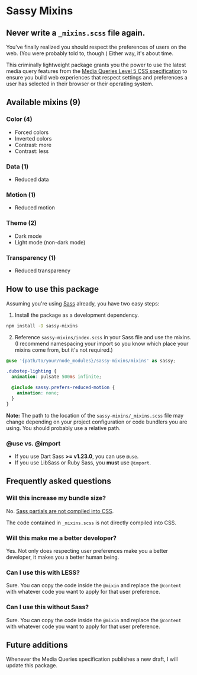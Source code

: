 # Sassy Mixins

## Never write a `_mixins.scss` file again.

You've finally realized you should respect the preferences of users on the web. (You were probably told to, though.) Either way, it's about time.

This criminally lightweight package grants you the power to use the latest media query features from the [Media Queries Level 5 CSS specification](https://www.w3.org/TR/mediaqueries-5/) to ensure you build web experiences that respect settings and preferences a user has selected in their browser or their operating system.

## Available mixins (9)

### Color (4)
- Forced colors
- Inverted colors
- Contrast: more
- Contrast: less

### Data (1)
- Reduced data

### Motion (1)
- Reduced motion

### Theme (2)
- Dark mode
- Light mode (non-dark mode)

### Transparency (1)
- Reduced transparency

## How to use this package

Assuming you're using [Sass](https://sass-lang.com) already, you have two easy steps:

1. Install the package as a development dependency.

```sh
npm install -D sassy-mixins
```

2. Reference `sassy-mixins/index.scss` in your Sass file and use the mixins. (I recommend namespacing your import so you know which place your mixins come from, but it's not required.)

```scss
@use '{path/to/your/node_modules}/sassy-mixins/mixins' as sassy;

.dubstep-lighting {
  animation: pulsate 500ms infinite;

  @include sassy.prefers-reduced-motion {
    animation: none;
  }
}
```

**Note:** The path to the location of the `sassy-mixins/_mixins.scss` file may change depending on your project configuration or code bundlers you are using. You should probably use a relative path.

### @use vs. @import

- If you use Dart Sass **>= v1.23.0**, you can use `@use`.
- If you use LibSass or Ruby Sass, you **must** use `@import`.


## Frequently asked questions

### Will this increase my bundle size?
No. [Sass partials are not compiled into CSS](https://sass-lang.com/guide#topic-4).

The code contained in `_mixins.scss` is not directly compiled into CSS.

### Will this make me a better developer?
Yes. Not only does respecting user preferences make you a better developer, it makes you a better human being.

### Can I use this with LESS?
Sure. You can copy the code inside the `@mixin` and replace the `@content` with whatever code you want to apply for that user preference.

### Can I use this without Sass?
Sure. You can copy the code inside the `@mixin` and replace the `@content` with whatever code you want to apply for that user preference.


## Future additions

Whenever the Media Queries specification publishes a new draft, I will update this package.
